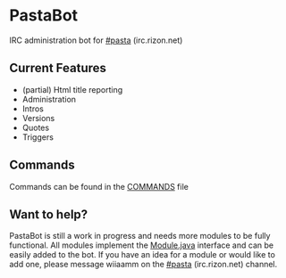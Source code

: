 # PastaBot
IRC administration bot for [#pasta](irc://irc.rizon.net/#pasta) (irc.rizon.net)

## Current Features
- (partial) Html title reporting
- Administration
- Intros
- Versions
- Quotes
- Triggers

## Commands
Commands can be found in the [COMMANDS](COMMANDS.md) file

## Want to help?
PastaBot is still a work in progress and needs more modules to be fully functional. 
All modules implement the [Module.java](Module.java) interface and can be easily added to the bot.
If you have an idea for a module or would like to add one, please message wiiaamm on the [#pasta](irc://irc.rizon.net/#pasta) (irc.rizon.net) channel.
